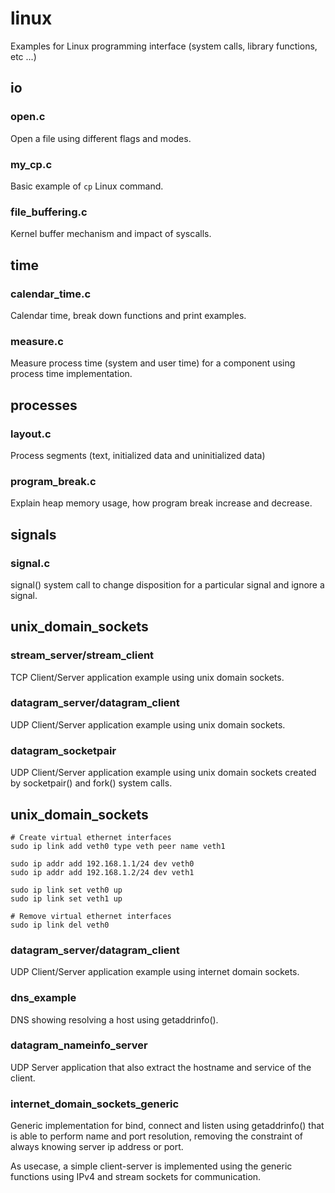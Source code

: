 # linux
Examples for Linux programming interface (system calls, library functions, etc ...)

## io
### open.c
Open a file using different flags and modes.

### my_cp.c
Basic example of ```cp``` Linux command.

### file_buffering.c
Kernel buffer mechanism and impact of syscalls.

## time
### calendar_time.c
Calendar time, break down functions and print examples.

### measure.c
Measure process time (system and user time) for a component using process time
implementation.

## processes
### layout.c
Process segments (text, initialized data and uninitialized data)

### program_break.c
Explain heap memory usage, how program break increase and decrease.

## signals
### signal.c
signal() system call to change disposition for a particular signal and ignore a
signal.

## unix_domain_sockets
### stream_server/stream_client
TCP Client/Server application example using unix domain sockets.

### datagram_server/datagram_client
UDP Client/Server application example using unix domain sockets.

### datagram_socketpair
UDP Client/Server application example using unix domain sockets created by
socketpair() and fork() system calls.

## unix_domain_sockets
```
# Create virtual ethernet interfaces
sudo ip link add veth0 type veth peer name veth1

sudo ip addr add 192.168.1.1/24 dev veth0
sudo ip addr add 192.168.1.2/24 dev veth1

sudo ip link set veth0 up
sudo ip link set veth1 up

# Remove virtual ethernet interfaces
sudo ip link del veth0
```
### datagram_server/datagram_client
UDP Client/Server application example using internet domain sockets.

### dns_example
DNS showing resolving a host using getaddrinfo().

### datagram_nameinfo_server
UDP Server application that also extract the hostname and service of the client.

### internet_domain_sockets_generic
Generic implementation for bind, connect and listen using getaddrinfo() that is
able to perform name and port resolution, removing the constraint of always
knowing server ip address or port.

As usecase, a simple client-server is implemented using the generic functions
using IPv4 and stream sockets for communication.
